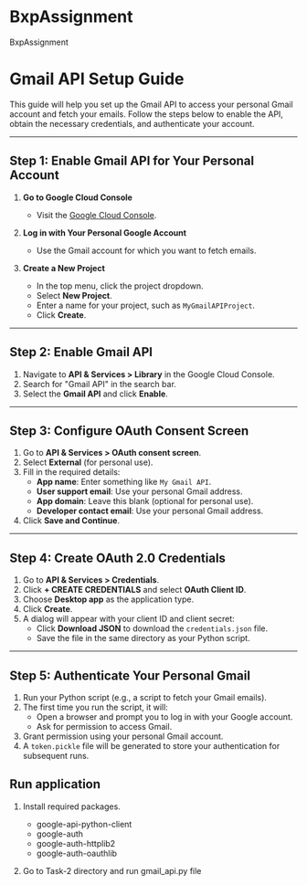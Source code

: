 # BxpAssignment
BxpAssignment

# Gmail API Setup Guide

This guide will help you set up the Gmail API to access your personal Gmail account and fetch your emails. Follow the steps below to enable the API, obtain the necessary credentials, and authenticate your account.

---

## Step 1: Enable Gmail API for Your Personal Account

1. **Go to Google Cloud Console**  
   - Visit the [Google Cloud Console](https://console.cloud.google.com/).

2. **Log in with Your Personal Google Account**  
   - Use the Gmail account for which you want to fetch emails.

3. **Create a New Project**  
   - In the top menu, click the project dropdown.
   - Select **New Project**.
   - Enter a name for your project, such as `MyGmailAPIProject`.
   - Click **Create**.

---

## Step 2: Enable Gmail API

1. Navigate to **API & Services > Library** in the Google Cloud Console.  
2. Search for "Gmail API" in the search bar.  
3. Select the **Gmail API** and click **Enable**.

---

## Step 3: Configure OAuth Consent Screen

1. Go to **API & Services > OAuth consent screen**.  
2. Select **External** (for personal use).  
3. Fill in the required details:
   - **App name**: Enter something like `My Gmail API`.
   - **User support email**: Use your personal Gmail address.
   - **App domain**: Leave this blank (optional for personal use).
   - **Developer contact email**: Use your personal Gmail address.
4. Click **Save and Continue**.

---

## Step 4: Create OAuth 2.0 Credentials

1. Go to **API & Services > Credentials**.  
2. Click **+ CREATE CREDENTIALS** and select **OAuth Client ID**.  
3. Choose **Desktop app** as the application type.  
4. Click **Create**.  
5. A dialog will appear with your client ID and client secret:
   - Click **Download JSON** to download the `credentials.json` file.
   - Save the file in the same directory as your Python script.

---

## Step 5: Authenticate Your Personal Gmail

1. Run your Python script (e.g., a script to fetch your Gmail emails).  
2. The first time you run the script, it will:
   - Open a browser and prompt you to log in with your Google account.
   - Ask for permission to access Gmail.
3. Grant permission using your personal Gmail account.  
4. A `token.pickle` file will be generated to store your authentication for subsequent runs.  


## Run application

1. Install required packages.
    - google-api-python-client 
    - google-auth 
    - google-auth-httplib2 
    - google-auth-oauthlib 

2. Go to Task-2 directory and run gmail_api.py file
